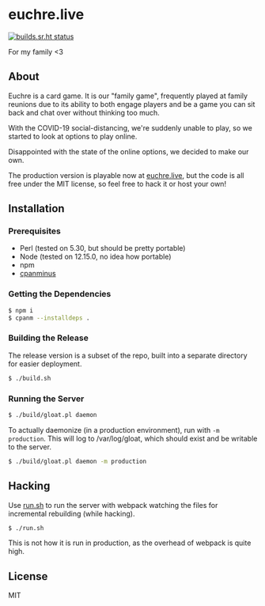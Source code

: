 euchre.live
===========

[![builds.sr.ht status](https://builds.sr.ht/~akarle/euchre-live/.build.yml.svg)](https://builds.sr.ht/~akarle/euchre-live/.build.yml?)

For my family <3

About
-----
Euchre is a card game. It is our "family game", frequently played at family
reunions due to its ability to both engage players and be a game you can sit
back and chat over without thinking too much.

With the COVID-19 social-distancing, we're suddenly unable to play, so we
started to look at options to play online.

Disappointed with the state of the online options, we decided to make our own.

The production version is playable now at [euchre.live](http://euchre.live), but
the code is all free under the MIT license, so feel free to hack it or host your
own!

Installation
------------

### Prerequisites

* Perl (tested on 5.30, but should be pretty portable)
* Node (tested on 12.15.0, no idea how portable)
* npm
* [cpanminus](https://metacpan.org/pod/App::cpanminus)

### Getting the Dependencies

```sh
$ npm i
$ cpanm --installdeps .
```

### Building the Release

The release version is a subset of the repo, built into a separate directory
for easier deployment.

```sh
$ ./build.sh
```

### Running the Server

```sh
$ ./build/gloat.pl daemon
```

To actually daemonize (in a production environment), run with `-m production`.
This will log to /var/log/gloat, which should exist and be writable to the
server.

```sh
$ ./build/gloat.pl daemon -m production
```

Hacking
-------

Use [run.sh](./run.sh) to run the server with webpack watching the files
for incremental rebuilding (while hacking).

```sh
$ ./run.sh
```

This is not how it is run in production, as the overhead of webpack is quite
high.

License
-------
MIT
